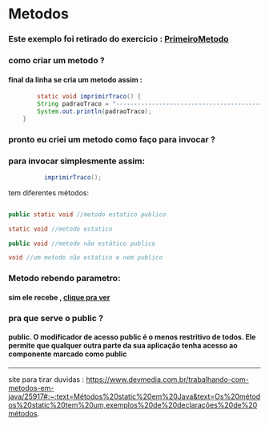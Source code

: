 # Metodos
### Este exemplo foi retirado do exercicio : [PrimeiroMetodo](https://github.com/gladsonsimoes/ExerciciosDeExemplo_Java/blob/main/logica_de_programacao/metodos/01_PrimeiroMetodo.java/)
### como criar um metodo ?
#### final da linha se cria um metodo assim :
~~~java
        static void imprimirTraco() {
        String padraoTraco = "------------------------------------------------";
        System.out.println(padraoTraco);
    }
~~~
### pronto eu criei um metodo como faço para invocar ?
### para invocar simplesmente assim:
~~~java
          imprimirTraco();
~~~

tem diferentes métodos:
~~~java

public static void //metodo estatico publico 

static void //metodo estatico 

public void //metodo não estático publico 

void //um metodo não estatico e nem publico
~~~

### Metodo rebendo parametro: 
#### sim ele recebe , [clique pra ver](https://universidadejava.com.br/java/java-metodos-parametro//)

### pra que serve o public ? 
#### public. O modificador de acesso public é o menos restritivo de todos. Ele permite que qualquer outra parte da sua aplicação tenha acesso ao componente marcado como public
----
site para tirar duvidas : https://www.devmedia.com.br/trabalhando-com-metodos-em-java/25917#:~:text=Métodos%20static%20em%20Java&text=Os%20métodos%20static%20tem%20um,exemplos%20de%20declarações%20de%20métodos.
